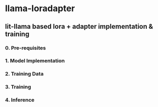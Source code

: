 # llama-loradapter

## lit-llama based lora + adapter implementation & training

### 0. Pre-requisites

### 1. Model Implementation

### 2. Training Data

### 3. Training

### 4. Inference